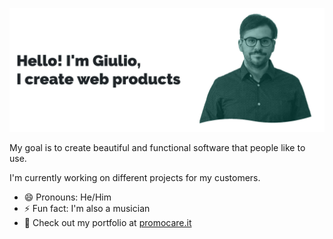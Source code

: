 ![Hello I'm Giulio, I make Web products](https://github.com/promocare/promocare/blob/master/github-hero.jpg)

My goal is to create beautiful and functional software that people like to use.

I'm currently working on different projects for my customers.

- 😄 Pronouns: He/Him
- ⚡ Fun fact: I'm also a musician
- 📖 Check out my portfolio at [promocare.it](https://www.promocare.it)
